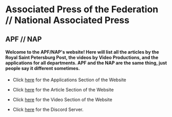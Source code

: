 # Associated Press of the Federation // National Associated Press
## APF // NAP

#### Welcome to the APF/NAP's website! Here will list all the articles by the Royal Saint Petersburg Post, the videos by Video Productions, and the applications for all departments. APF and the NAP are the same thing, just people say it different sometimes.

- Click [here]() for the Applications Section of the Website

- Click [here](https://slayerbest01.github.io/associated-press-of-the-federation/articles) for the Article Section of the Website

- Click [here]() for the Video Section of the Website

- Click [here](http://discord.gg/TpPNG5w) for the Discord Server.
